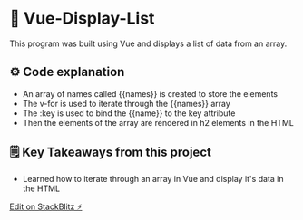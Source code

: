 # 📃 Vue-Display-List

This program was built using Vue and displays a list of data from an array.

## ⚙️ Code explanation

- An array of names called {{names}} is created to store the elements
- The v-for is used to iterate through the {{names}} array
- The :key is used to bind the {{name}} to the key attribute
- Then the elements of the array are rendered in h2 elements in the HTML

## 🗒️ Key Takeaways from this project

- Learned how to iterate through an array in Vue and display it's data in the HTML

[Edit on StackBlitz ⚡️](https://stackblitz.com/edit/vue-nxymcv)
